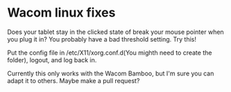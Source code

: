 # Wacom linux fixes

Does your tablet stay in the clicked state of break your mouse pointer when you plug it in? You
probably have a bad threshold setting. Try this!

Put the config file in /etc/X11/xorg.conf.d(You mighth need to create the folder), logout, and log back in.

Currently this only works with the Wacom Bamboo, but I'm sure you can adapt it to others. Maybe make a pull request?